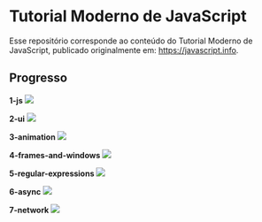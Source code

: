 # Tutorial Moderno de JavaScript
Esse repositório corresponde ao conteúdo do Tutorial Moderno de JavaScript, publicado originalmente em: https://javascript.info.

## Progresso
**1-js** 					<img src="http://progressed.io/bar/1">

**2-ui** 					<img src="http://progressed.io/bar/0">

**3-animation** 			<img src="http://progressed.io/bar/0">

**4-frames-and-windows** 	<img src="http://progressed.io/bar/0">

**5-regular-expressions** 	<img src="http://progressed.io/bar/0">

**6-async** 					<img src="http://progressed.io/bar/0">

**7-network** 				<img src="http://progressed.io/bar/0">

